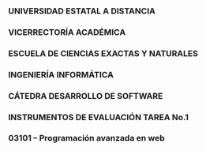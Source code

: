 ### UNIVERSIDAD ESTATAL A DISTANCIA

### VICERRECTORÍA ACADÉMICA

### ESCUELA DE CIENCIAS EXACTAS Y NATURALES

### INGENIERÍA INFORMÁTICA

### CÁTEDRA DESARROLLO DE SOFTWARE

### INSTRUMENTOS DE EVALUACIÓN TAREA No.1

### 03101 – Programación avanzada en web
